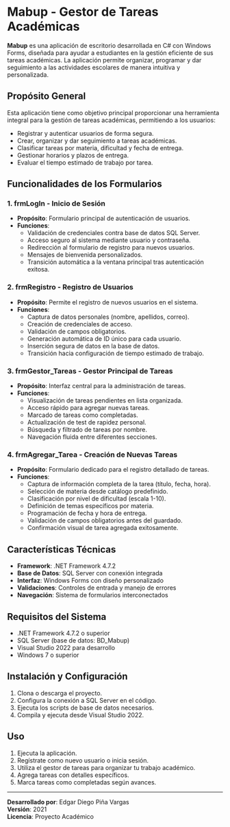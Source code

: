 # Mabup - Gestor de Tareas Académicas

**Mabup** es una aplicación de escritorio desarrollada en C# con Windows Forms, diseñada para ayudar a estudiantes en la gestión eficiente de sus tareas académicas. La aplicación permite organizar, programar y dar seguimiento a las actividades escolares de manera intuitiva y personalizada.

## Propósito General

Esta aplicación tiene como objetivo principal proporcionar una herramienta integral para la gestión de tareas académicas, permitiendo a los usuarios:

- Registrar y autenticar usuarios de forma segura.
- Crear, organizar y dar seguimiento a tareas académicas.
- Clasificar tareas por materia, dificultad y fecha de entrega.
- Gestionar horarios y plazos de entrega.
- Evaluar el tiempo estimado de trabajo por tarea.

## Funcionalidades de los Formularios

### 1. **frmLogIn** - Inicio de Sesión
- **Propósito**: Formulario principal de autenticación de usuarios.
- **Funciones**:
    - Validación de credenciales contra base de datos SQL Server.
    - Acceso seguro al sistema mediante usuario y contraseña.
    - Redirección al formulario de registro para nuevos usuarios.
    - Mensajes de bienvenida personalizados.
    - Transición automática a la ventana principal tras autenticación exitosa.

### 2. **frmRegistro** - Registro de Usuarios
- **Propósito**: Permite el registro de nuevos usuarios en el sistema.
- **Funciones**:
    - Captura de datos personales (nombre, apellidos, correo).
    - Creación de credenciales de acceso.
    - Validación de campos obligatorios.
    - Generación automática de ID único para cada usuario.
    - Inserción segura de datos en la base de datos.
    - Transición hacia configuración de tiempo estimado de trabajo.

### 3. **frmGestor_Tareas** - Gestor Principal de Tareas
- **Propósito**: Interfaz central para la administración de tareas.
- **Funciones**:
    - Visualización de tareas pendientes en lista organizada.
    - Acceso rápido para agregar nuevas tareas.
    - Marcado de tareas como completadas.
    - Actualización de test de rapidez personal.
    - Búsqueda y filtrado de tareas por nombre.
    - Navegación fluida entre diferentes secciones.

### 4. **frmAgregar_Tarea** - Creación de Nuevas Tareas
- **Propósito**: Formulario dedicado para el registro detallado de tareas.
- **Funciones**:
    - Captura de información completa de la tarea (título, fecha, hora).
    - Selección de materia desde catálogo predefinido.
    - Clasificación por nivel de dificultad (escala 1-10).
    - Definición de temas específicos por materia.
    - Programación de fecha y hora de entrega.
    - Validación de campos obligatorios antes del guardado.
    - Confirmación visual de tarea agregada exitosamente.

## Características Técnicas

- **Framework**: .NET Framework 4.7.2
- **Base de Datos**: SQL Server con conexión integrada
- **Interfaz**: Windows Forms con diseño personalizado
- **Validaciones**: Controles de entrada y manejo de errores
- **Navegación**: Sistema de formularios interconectados

## Requisitos del Sistema

- .NET Framework 4.7.2 o superior
- SQL Server (base de datos: BD_Mabup)
- Visual Studio 2022 para desarrollo
- Windows 7 o superior

## Instalación y Configuración

1.  Clona o descarga el proyecto.
2.  Configura la conexión a SQL Server en el código.
3.  Ejecuta los scripts de base de datos necesarios.
4.  Compila y ejecuta desde Visual Studio 2022.

## Uso

1.  Ejecuta la aplicación.
2.  Regístrate como nuevo usuario o inicia sesión.
3.  Utiliza el gestor de tareas para organizar tu trabajo académico.
4.  Agrega tareas con detalles específicos.
5.  Marca tareas como completadas según avances.

---

**Desarrollado por**: Edgar Diego Piña Vargas  
**Versión**: 2021  
**Licencia**: Proyecto Académico

